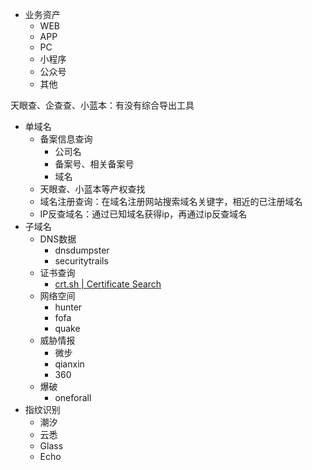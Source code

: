 * 业务资产
  * WEB
  * APP
  * PC
  * 小程序
  * 公众号
  * 其他

天眼查、企查查、小蓝本：有没有综合导出工具

* 单域名
  * 备案信息查询
    * 公司名
    * 备案号、相关备案号
    * 域名
  * 天眼查、小蓝本等产权查找
  * 域名注册查询：在域名注册网站搜索域名关键字，相近的已注册域名
  * IP反查域名：通过已知域名获得ip，再通过ip反查域名
* 子域名
  * DNS数据
    * dnsdumpster
    * securitytrails
  * 证书查询
    * [crt.sh | Certificate Search](https://crt.sh/)
  * 网络空间
    * hunter
    * fofa
    * quake
  * 威胁情报
    * 微步
    * qianxin
    * 360
  * 爆破
    * oneforall
* 指纹识别
  * 潮汐
  * 云悉
  * Glass
  * Echo